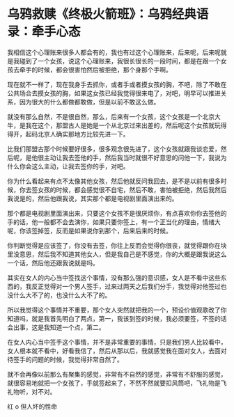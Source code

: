 # 乌鸦救赎《终极火箭班》：乌鸦经典语录：牵手心态

我相信这个心理账来很多人都会有的，我也有过这个心理账来，后来呢，后来呢就是我碰到了一个女孩，说这个心理账来，我很长很长的一段时间，都是在跟一个女孩去牵手的时候，都会很害怕然后被拒绝，那个身那个手啊。

现在就不一样了，现在我身手去抓你，或者手或者摸女孩的胸，不吧，除了不敢在公共场合去摸女孩的胸，如果这女孩已经我觉得很来电了，对吧，明早可以推进关系，因为很大的什么都做都敢做，但是以前不敢这么做。

就没有那么自然，不是很自然，那么，后来有一个女孩，这个女孩是一个北京大牛，是我在这个，那盟古人是她是一个从北京过来出差的，然后呢这个女孩就玩得得开，起码北京人确实那地方比较先进一下。

比我们那盟古那个时候要好很多，很多观念很先进了，这个女孩就跟我谈恋爱，然后呢，是他很主动让我去签他的手，然后我当时就很不好意思的问他一下，我说为什么你会这么主动，让我去签你的手，对吧。

你为什么看起来有点不太像其他女孩，然后他就反问我回去，是不是以前有很多时候，你去签女孩的时候，都会感觉很不自宅，然后不敢，害怕被拒绝，然后我然后我说是的，然后他跟我说，其实那个都是电视剧里面演出来的。

那个都是电视剧里面演出来，只要这个女孩不是很厌烦你，有点喜欢你你去签他的手的话，他一般都不会去演你，如果只要你签上，有一个正当化的理由，情绪大呢，你该签掉签，反而是如果说你到那个，后来后来的时候。

你判断觉得是应该签了，你没有去签，你往上反而会觉得你很丧，就觉得跟你在块里没意思，然后我不知道其他女人，但是我自己是不感觉，你的大概是跟我说这么一个话，然后他还跟我说就是吗。

其实在女人的内心当中签找这个事情，没有那么强的意识感，女人是不看中这些东西的，我反正觉得对一个男人签手，过来过两天之后我们分手，我觉得对他签过也没什么大不了的，也没什么大不了的。

所以我觉得这个事情并不重要，那个女人突然就把我的一个，预设价值观歌改了你知道吗，就是我首先明白了两点，第一，我该到签的时候，我必须要签，不签的话会出事，这是我知道一个点，第二。

在女人内心当中签手这个事情，并不是非常重要的事情，只是我们男人比较看中，女人根本就不看中，好看我信了，然后从那以后，我就感觉我在面对女人，去面对待签手的问题的时候，我觉得非常自然了。

就不会再像以前那么有聚集的感觉，非常有不自然的感觉，非常有不舒服的感觉，就很容易地就把一个女孩了，手就签起来了，不然不然就要扣风筒吧，飞礼物是飞礼物听，对不对。

红 o 但人坏的性命